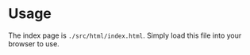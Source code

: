 # Usage

The index page is `./src/html/index.html`. Simply load this file into your browser to use.

